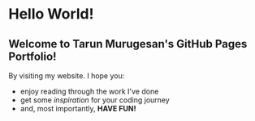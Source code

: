 # Hello World! 

## Welcome to **Tarun Murugesan's** GitHub Pages Portfolio!

By visiting my website. I hope you:
- enjoy reading through the work I've done
- get some *inspiration* for your coding journey
- and, most importantly, **HAVE FUN!**
